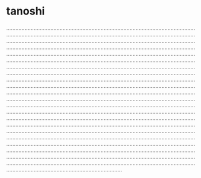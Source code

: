 # tanoshi
....................................................................................................................................................................................................................................................................................................................................................................................................................................................................................................................................................................................................................................................................................................................................................................................................................................................................................................................................................................................................................................................................................................................................................................................................................................................................................................................................................................................................................................................................................................................................................................................................................................................................................................................................................................................................................................................................................................................................................................................................................................................................................................................................................................................................................................................................................................................................................................................................................................................................................................................................................................................................................................................................................................................................................................................................................................................................................................................